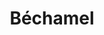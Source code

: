 ---
layout: recette
categories: [recettes]
hidden: false
lang: fr
title: Béchamel
type: base
ingredients: 
  - nom: farine
    qte: 100
    unite: gr
  - nom: beurre
    qte: 100
    unite: gr
  - nom: lait
    qte: 1000
    unite: mL
  - nom: muscade
    qte: au goût
  - nom: sel
    qte: au goût
etapes:
  - label: Préparation
    details:
      - Faire fondre le beurre dans une casserole
      - Hors du feu, ajouter la farine et mélanger
      - Ajouter le litre de lait et mélanger
      - Ajouter du sel et de la muscade au goût
      - Porter à ébullition (aux alentours de 75°C) puis réduire le feu
      - Mélanger continuellement sur et hors du feu jusqu'à ce que ça épaississe
notes:
  - Toujours mélanger la béchamel pour éviter qu'elle brûle / colle au fond de la casserole 
  - Goûter la béchamel pour vérifier qu'elle est assez salée
---